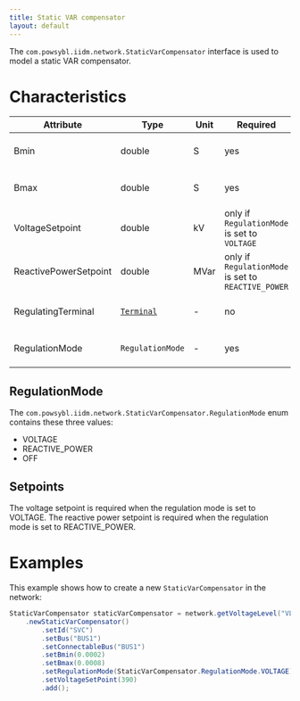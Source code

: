 ```yaml
---
title: Static VAR compensator
layout: default
---
```


The `com.powsybl.iidm.network.StaticVarCompensator` interface is used to model a static VAR compensator.

# Characteristics

| Attribute | Type | Unit | Required | Default value | Description |
| --------- | ---- | ---- |-------- | ------------- | ----------- |
| Bmin | double | S | yes | - | The minimum susceptance |
| Bmax | double | S | yes | - | The maximum susceptance |
| VoltageSetpoint | double | kV | only if `RegulationMode` is set to `VOLTAGE` | - | The voltage setpoint |
| ReactivePowerSetpoint | double | MVar | only if `RegulationMode` is set to `REACTIVE_POWER` | - | The reactive power setpoint |
| RegulatingTerminal | [`Terminal`](terminal.md) | - | no | The static var compensator's terminal | The terminal used for regulation |
| RegulationMode | `RegulationMode` | - | yes | - | The regulation mode |

## RegulationMode
The `com.powsybl.iidm.network.StaticVarCompensator.RegulationMode` enum contains these three values:
- VOLTAGE
- REACTIVE_POWER
- OFF

## Setpoints
The voltage setpoint is required when the regulation mode is set to VOLTAGE.
The reactive power setpoint is required when the regulation mode is set to REACTIVE_POWER.

# Examples
This example shows how to create a new `StaticVarCompensator` in the network:
```java
StaticVarCompensator staticVarCompensator = network.getVoltageLevel("VL")
    .newStaticVarCompensator()
        .setId("SVC")
        .setBus("BUS1")
        .setConnectableBus("BUS1")
        .setBmin(0.0002)
        .setBmax(0.0008)
        .setRegulationMode(StaticVarCompensator.RegulationMode.VOLTAGE)
        .setVoltageSetPoint(390)
        .add();
```
